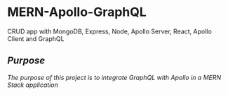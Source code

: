 # MERN-Apollo-GraphQL
CRUD app with MongoDB, Express, Node, Apollo Server, React, Apollo Client and GraphQL

## *Purpose*
*The purpose of this project is to integrate GraphQL with Apollo in a MERN Stack application*
